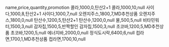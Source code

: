 name,price,quantity,promotion
콜라,1000,0,탄산2+1
콜라,1000,10,null
사이다,1000,8,탄산2+1
사이다,1000,7,null
오렌지주스,1800,7,MD추천상품
오렌지주스,1800,0,null
탄산수,1200,5,탄산2+1
탄산수,1200,0,null
물,500,5,null
비타민워터,1500,3,null
감자칩,1500,5,반짝할인
감자칩,1500,3,null
초코바,1200,5,MD추천상품
초코바,1200,5,null
에너지바,2000,0,null
정식도시락,6400,6,null
컵라면,1700,1,MD추천상품
컵라면,1700,10,null
